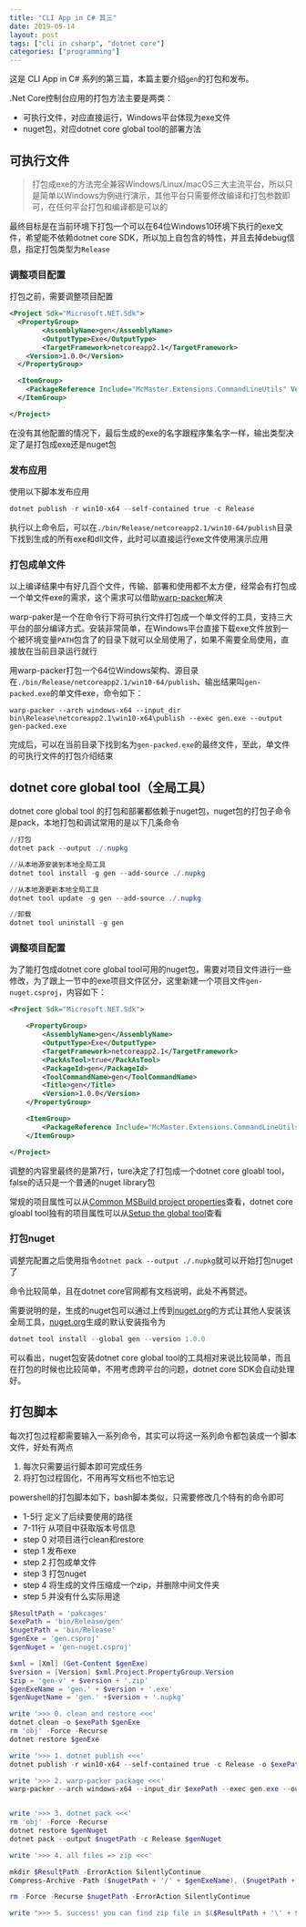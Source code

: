 ```yaml
---
title: "CLI App in C# 其三"
date: 2019-05-14
layout: post
tags: ["cli in csharp", "dotnet core"]
categories: ["programming"]
---
```


这是 CLI App in C# 系列的第三篇，本篇主要介绍`gen`的打包和发布。

.Net Core控制台应用的打包方法主要是两类：

+ 可执行文件，对应直接运行，Windows平台体现为exe文件
+ nuget包，对应dotnet core global tool的部署方法

## 可执行文件

> 打包成exe的方法完全兼容Windows/Linux/macOS三大主流平台，所以只是简单以Windows为例进行演示，其他平台只需要修改编译和打包参数即可，在任何平台打包和编译都是可以的

最终目标是在当前环境下打包一个可以在64位Windows10环境下执行的exe文件，希望能不依赖dotnet core SDK，所以加上自包含的特性，并且去掉debug信息，指定打包类型为`Release`

### 调整项目配置

打包之前，需要调整项目配置

```xml
<Project Sdk="Microsoft.NET.Sdk">
  <PropertyGroup>
        <AssemblyName>gen</AssemblyName>
        <OutputType>Exe</OutputType>
        <TargetFramework>netcoreapp2.1</TargetFramework>
	<Version>1.0.0</Version>
  </PropertyGroup>

  <ItemGroup>
    <PackageReference Include="McMaster.Extensions.CommandLineUtils" Version="2.3.4" />
  </ItemGroup>

</Project>
```

在没有其他配置的情况下，最后生成的exe的名字跟程序集名字一样，输出类型决定了是打包成exe还是nuget包

### 发布应用

使用以下脚本发布应用

```powershell
dotnet publish -r win10-x64 --self-contained true -c Release
```

执行以上命令后，可以在`./bin/Release/netcoreapp2.1/win10-64/publish`目录下找到生成的所有exe和dll文件，此时可以直接运行exe文件使用演示应用

### 打包成单文件

以上编译结果中有好几百个文件，传输、部署和使用都不太方便，经常会有打包成一个单文件exe的需求，这个需求可以借助[warp-packer](https://github.com/dgiagio/warp)解决

warp-paker是一个在命令行下将可执行文件打包成一个单文件的工具，支持三大平台的部分编译方式。安装非常简单，在Windows平台直接下载exe文件放到一个被环境变量`PATH`包含了的目录下就可以全局使用了，如果不需要全局使用，直接放在当前目录运行就行

用warp-packer打包一个64位Windows架构、源目录在`./bin/Release/netcoreapp2.1/win10-64/publish`、输出结果叫`gen-packed.exe`的单文件exe，命令如下：

```pwsh
warp-packer --arch windows-x64 --input_dir bin\Release\netcoreapp2.1\win10-x64\publish --exec gen.exe --output gen-packed.exe
```

完成后，可以在当前目录下找到名为`gen-packed.exe`的最终文件，至此，单文件的可执行文件的打包介绍结束

## dotnet core global tool（全局工具）

dotnet core global tool 的打包和部署都依赖于nuget包，nuget包的打包子命令是pack，本地打包和调试常用的是以下几条命令

```powershell
//打包
dotnet pack --output ./.nupkg

//从本地源安装到本地全局工具
dotnet tool install -g gen --add-source ./.nupkg

//从本地源更新本地全局工具
dotnet tool update -g gen --add-source ./.nupkg

//卸载
dotnet tool uninstall -g gen 
```

### 调整项目配置

为了能打包成dotnet core global tool可用的nuget包，需要对项目文件进行一些修改，为了跟上一节中的exe项目文件区分，这里新建一个项目文件`gen-nuget.csproj`，内容如下：

```xml
<Project Sdk="Microsoft.NET.Sdk">

	<PropertyGroup>
		<AssemblyName>gen</AssemblyName>
		<OutputType>Exe</OutputType>
		<TargetFramework>netcoreapp2.1</TargetFramework>
		<PackAsTool>true</PackAsTool>
		<PackageId>gen</PackageId>
		<ToolCommandName>gen</ToolCommandName>
		<Title>gen</Title>
		<Version>1.0.0</Version>
	</PropertyGroup>

	<ItemGroup>
		<PackageReference Include="McMaster.Extensions.CommandLineUtils" Version="2.3.4" />
	</ItemGroup>

</Project>
```

调整的内容里最终的是第7行，ture决定了打包成一个dotnet core gloabl tool，false的话只是一个普通的nuget library包

常规的项目属性可以从[Common MSBuild project properties](https://docs.microsoft.com/en-us/visualstudio/msbuild/common-msbuild-project-properties?view=vs-2019)查看，dotnet core gloabl tool独有的项目属性可以从[Setup the global tool](https://docs.microsoft.com/en-us/dotnet/core/tools/global-tools-how-to-create#setup-the-global-tool)查看

### 打包nuget

调整完配置之后使用指令`dotnet pack --output ./.nupkg`就可以开始打包nuget了

命令比较简单，且在dotnet core官网都有文档说明，此处不再赘述。

需要说明的是，生成的nuget包可以通过上传到[nuget.org](https://www.nuget.org/)的方式让其他人安装该全局工具，[nuget.org](https://www.nuget.org/)生成的默认安装指令为

```powershell
dotnet tool install --global gen --version 1.0.0
```

可以看出，nuget包安装dotnet core global tool的工具相对来说比较简单，而且在打包的时候也比较简单，不用考虑跨平台的问题，dotnet core SDK会自动处理好。


## 打包脚本

每次打包过程都需要输入一系列命令，其实可以将这一系列命令都包装成一个脚本文件，好处有两点

1. 每次只需要运行脚本即可完成任务
2. 将打包过程固化，不用再写文档也不怕忘记

powershell的打包脚本如下，bash脚本类似，只需要修改几个特有的命令即可

+ 1-5行 定义了后续要使用的路径
+ 7-11行 从项目中获取版本号信息
+ step 0 对项目进行clean和restore
+ step 1 发布exe
+ step 2 打包成单文件
+ step 3 打包nuget
+ step 4 将生成的文件压缩成一个zip，并删除中间文件夹
+ step 5 并没有什么实际用途

```powershell
$ResultPath = 'pakcages'
$exePath = 'bin/Release/gen' 
$nugetPath = 'bin/Release'
$genExe = 'gen.csproj'
$genNuget = 'gen-nuget.csproj'

$xml = [Xml] (Get-Content $genExe)
$version = [Version] $xml.Project.PropertyGroup.Version
$zip = 'gen-v' + $version + '.zip'
$genExeName = 'gen.' + $version + '.exe'
$genNugetName = 'gen.' +$version + '.nupkg'

write '>>> 0. clean and restore <<<'
dotnet clean -o $exePath $genExe
rm 'obj' -Force -Recurse
dotnet restore $genExe

write '>>> 1. dotnet publish <<<'
dotnet publish -r win10-x64 --self-contained true -c Release -o $exePath $genExe

write '>>> 2. warp-packer package <<<'
warp-packer --arch windows-x64 --input_dir $exePath --exec gen.exe --output ($nugetPath + '/' + $genExeName)


write '>>> 3. dotnet pack <<<'
rm 'obj' -Force -Recurse
dotnet restore $genNuget
dotnet pack --output $nugetPath -c Release $genNuget

write '>>> 4. all files => zip <<<'

mkdir $ResultPath -ErrorAction SilentlyContinue
Compress-Archive -Path ($nugetPath + '/' + $genExeName), ($nugetPath + '/' + $genNugetName) -DestinationPath ($ResultPath + '/' + $zip) -Force

rm -Force -Recurse $nugetPath -ErrorAction SilentlyContinue

write ">>> 5. success! you can find zip file in $($ResultPath + '\' + $zip) <<<"
```